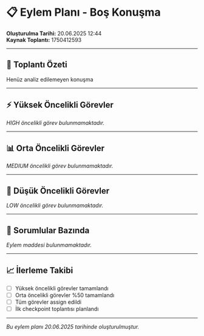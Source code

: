 # 📋 Eylem Planı - Boş Konuşma

**Oluşturulma Tarihi:** 20.06.2025 12:44  
**Kaynak Toplantı:** 1750412593

---

## 🎯 Toplantı Özeti

Henüz analiz edilemeyen konuşma

---

## ⚡ Yüksek Öncelikli Görevler

*HIGH öncelikli görev bulunmamaktadır.*

---

## 📊 Orta Öncelikli Görevler

*MEDIUM öncelikli görev bulunmamaktadır.*

---

## 📝 Düşük Öncelikli Görevler

*LOW öncelikli görev bulunmamaktadır.*

---

## 👥 Sorumlular Bazında

*Eylem maddesi bulunmamaktadır.*

---

## 📈 İlerleme Takibi

- [ ] Yüksek öncelikli görevler tamamlandı
- [ ] Orta öncelikli görevler %50 tamamlandı  
- [ ] Tüm görevler assign edildi
- [ ] İlk checkpoint toplantısı planlandı

---

*Bu eylem planı 20.06.2025 tarihinde oluşturulmuştur.*